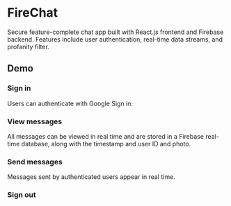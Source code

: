 # FireChat
Secure feature-complete chat app built with React.js frontend and Firebase backend. Features include user authentication, real-time data streams, and profanity filter.

## Demo
### Sign in
Users can authenticate with Google Sign in.

### View messages
All messages can be viewed in real time and are stored in a Firebase real-time database, along with the timestamp and user ID and photo.

### Send messages
Messages sent by authenticated users appear in real time.

### Sign out
